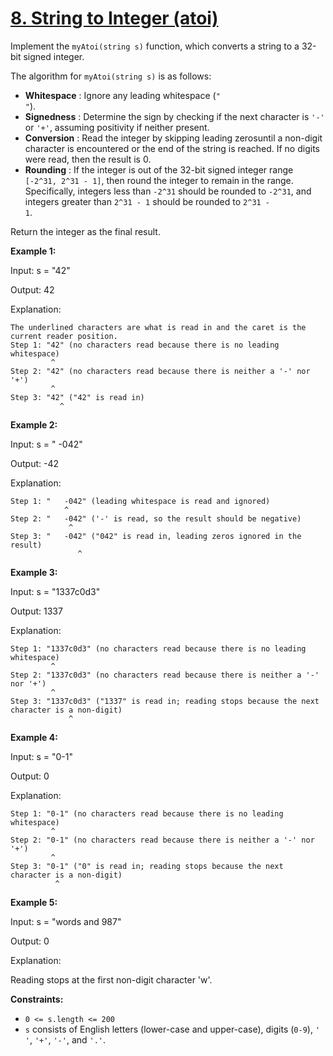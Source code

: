 # [8. String to Integer (atoi)](https://leetcode.com/problems/string-to-integer-atoi/description/)

Implement the <code>myAtoi(string s)</code> function, which converts a string to a 32-bit signed integer.

The algorithm for <code>myAtoi(string s)</code> is as follows:

- **Whitespace** : Ignore any leading whitespace (<code>" "</code>).
- **Signedness** : Determine the sign by checking if the next character is <code>'-'</code> or <code>'+'</code>, assuming positivity if neither present.
- **Conversion** : Read the integer by skipping leading zerosuntil a non-digit character is encountered or the end of the string is reached. If no digits were read, then the result is 0.
- **Rounding** : If the integer is out of the 32-bit signed integer range <code>[-2^31, 2^31 - 1]</code>, then round the integer to remain in the range. Specifically, integers less than <code>-2^31</code> should be rounded to <code>-2^31</code>, and integers greater than <code>2^31 - 1</code> should be rounded to <code>2^31 - 1</code>.

Return the integer as the final result.

**Example 1:**

<div class="example-block">
Input: s = "42"

Output: 42

Explanation:

```
The underlined characters are what is read in and the caret is the current reader position.
Step 1: "42" (no characters read because there is no leading whitespace)
         ^
Step 2: "42" (no characters read because there is neither a '-' nor '+')
         ^
Step 3: "42" ("42" is read in)
           ^
```

**Example 2:**

<div class="example-block">
Input: s = " -042"

Output: -42

Explanation:

```
Step 1: "   -042" (leading whitespace is read and ignored)
            ^
Step 2: "   -042" ('-' is read, so the result should be negative)
             ^
Step 3: "   -042" ("042" is read in, leading zeros ignored in the result)
               ^
```

**Example 3:**

<div class="example-block">
Input: s = "1337c0d3"

Output: 1337

Explanation:

```
Step 1: "1337c0d3" (no characters read because there is no leading whitespace)
         ^
Step 2: "1337c0d3" (no characters read because there is neither a '-' nor '+')
         ^
Step 3: "1337c0d3" ("1337" is read in; reading stops because the next character is a non-digit)
             ^
```

**Example 4:**

<div class="example-block">
Input: s = "0-1"

Output: 0

Explanation:

```
Step 1: "0-1" (no characters read because there is no leading whitespace)
         ^
Step 2: "0-1" (no characters read because there is neither a '-' nor '+')
         ^
Step 3: "0-1" ("0" is read in; reading stops because the next character is a non-digit)
          ^
```

**Example 5:**

<div class="example-block">
Input: s = "words and 987"

Output: 0

Explanation:

Reading stops at the first non-digit character 'w'.

**Constraints:**

- <code>0 <= s.length <= 200</code>
- <code>s</code> consists of English letters (lower-case and upper-case), digits (<code>0-9</code>), <code>' '</code>, <code>'+'</code>, <code>'-'</code>, and <code>'.'</code>.
